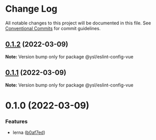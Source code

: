 # Change Log

All notable changes to this project will be documented in this file.
See [Conventional Commits](https://conventionalcommits.org) for commit guidelines.

## [0.1.2](https://github.com/shileiyuan/eslint-config/compare/v0.1.1...v0.1.2) (2022-03-09)

**Note:** Version bump only for package @ysl/eslint-config-vue





## [0.1.1](https://github.com/shileiyuan/eslint-config/compare/v0.1.0...v0.1.1) (2022-03-09)

**Note:** Version bump only for package @ysl/eslint-config-vue





# 0.1.0 (2022-03-09)


### Features

* lerna ([b0af7ed](https://github.com/shileiyuan/eslint-config/commit/b0af7edb1f42f16f5acbbc49f3bc5776f284905d))
